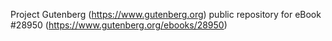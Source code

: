 Project Gutenberg (https://www.gutenberg.org) public repository for eBook #28950 (https://www.gutenberg.org/ebooks/28950)
